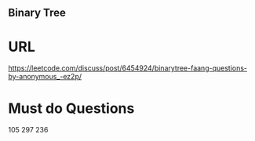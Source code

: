 ## Binary Tree 
# URL
https://leetcode.com/discuss/post/6454924/binarytree-faang-questions-by-anonymous_-ez2p/
# Must do Questions 
105 297 236
